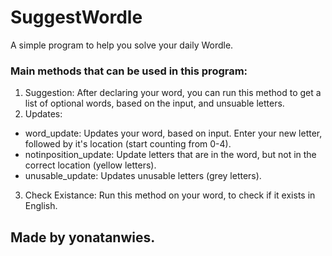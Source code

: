 # SuggestWordle
A simple program to help you solve your daily Wordle.

 ### Main methods that can be used in this program:
  1. Suggestion:
    After declaring your word, you can run this method to get a list of optional words, based on the input, and unsuable letters.
  2. Updates:
  * word_update:
   Updates your word, based on input.
   Enter your new letter, followed by it's location (start counting from 0-4).
  * notinposition_update:
    Update letters that are in the word, but not in the correct location (yellow letters).
  * unusable_update:
    Updates unusable letters (grey letters).
  3. Check Existance: 
   Run this method on your word, to check if it exists in English.
    
## Made by yonatanwies.
